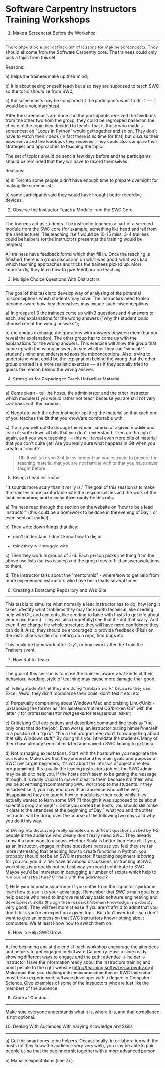 Software Carpentry Instructors Training Workshops
=================================================

1. Make a Screencast Before the Workshop
----------------------------------------

There should be a pre-defined set of lessons for making
screencasts. They should all come from the Software Carpentry
core. The trainees could only pick a topic from this set.

Reasons:

a) helps the trainees make up their mind;

b) it is about seeing oneself teach but also they are supposed to
   teach SWC so the topic *should* be from SWC;

c) the screencasts may be compared (if the participants want to do it
   --- it would be a voluntary step).

After the screencasts are done and the participants received the
feedback from the other two from the group, they could be regrouped
based on the choice of the topic they decided to teach. That is those
who made a screencast on "Loops in Python" would get together and so
on. They don't have to watch their videos (in fact there is no time
for that) but discuss their experience and the feedback they
received. They could also compare their strategies and approaches to
teaching the topic.

The set of topics should be send a few days before and the
participants should be reminded that they will have to record
themselves.

Reasons:

a) in Toronto some people didn't have enough time to prepare overnight
   for making the screencast;

b) some participants said they would have brought better recording
   devices.

2. Observe the Instructor Teach a Module from the SWC Core
----------------------------------------------------------

The trainees act as students.  The instructor teachers a part of a
selected module from the SWC core (for example, something like head
and tail from the shell lecture). The teaching itself would be 10-15
mins. 3-4 trainees could be helpers (or the instructors present at the
training would be helpers).

All trainees have feedback forms which they fill in.  Once the
teaching is finished, there is a group discussion on what was good,
what was bad, which teaching approaches and tricks the trainees picked
up.  More importantly, they learn how to give feedback on teaching.

3. Multiple Choice Questions With Distractors
---------------------------------------------

The goal of this task is to develop way of analysing of the potential
misconceptions which students may have. The instructors need to also
become aware how they themselves may induce such misconceptions.

a) In groups of 3 the trainees come up with 3 questions and 4 answers
   to each, and explanations for the wrong answers ("why the student
   could choose one of the wrong answers");

b) the groups exchange the questions with answers between them (but
   not reveal the explanation). The other group has to come up with
   the explanations for the wrong answers. This exercise will allow
   the group that came up with the wrong answers to see whether they
   can "simulate" student's mind and understand possible
   misconceptions. Also, trying to understand what could be the
   explanation behind the wrong that the other group created is a more
   realistic exercise --- as if they actually tried to guess the
   reason behind the wrong answer.

4. Strategies for Preparing to Teach Unfamiliar Material
--------------------------------------------------------

a) Come clean - tell the hosts, the administator and the other
   instructor which module(s) you would rather not teach because you
   are still not very confident with the material.

b) Negotiate with the other instructor splitting the material so that
   each one of you teaches the bit that you know/are comfortable with.

c) Train yourself up! Go through the whole material of a given module
   and learn it; write down all bits that you don't understand. Then
   go through it again, as if you were teaching --- this will reveal
   even more bits of material that you don't quite get! Are you really
   sure what happens in Git when you create a branch?


> TIP: It will take you 3-4 times longer than you estimate to prepare
> for teaching material that you are not familiar with or that you
> have never taught before.

5. Being a Lead Instructor

"It sounds more scary than it really is." The goal of this session is
to make the trainees more comfortable with the responsibilities and
the work of the lead instructors; and to make them ready for this
role.

a) Trainees read through the section on the website on "how to be a
   lead instructor" (this could be a homework to be done in the
   evening of Day 1 or even sent out earlier).

b) They write down things that they:

   * don't understand / don't know how to do; or

   * think they will struggle with.

c) Then they work in groups of 3-4. Each person picks one thing from
   the above two lists (so two issues) and the group tries to find
   answers/solutions to them.

d) The instructor talks about the "mentorship" - where/how to get help
   from more experienced instructors who have been leads several
   times.

6. Creating a Bootcamp Repository and Web Site
----------------------------------------------

This task is to simulate what normally a lead instructor has to do,
how long it takes, identify what problems they may face (both
technical, like needing help with Git, and contents, like needing to
liaise with hosts to get info about venue and hours). They will also
(hopefully) see that it's not that scary. And even if we change the
whole structure, they will have more confidence they can do it. Also,
they should be encouraged to provide feedback (PRs!) on the
instructions written for setting up a repo, find bugs etc.

This could be homework after Day1, or homework after the Train the
Trainers event.

7. How Not to Teach
-------------------

The goal of this session is to make the trainees aware what kinds of
their behaviour, wording, style of teaching may cause more damage than
good.

a) Telling students that they are doing "rubbish work" because they
   use Excel, Word; they don't modularise their code; don't test it
   etc. etc.

b) Perpetually complaining about Windows/Mac and praising Linux/Unix -
   juxtaposing the former as "for amateurs/not real OS/broken OS" with
   the latter ("for professionals/for *real* geeks/for real,serious
   tasks")

c) Criticizing GUI appications and describing command-line tools as
   "the only ones that do the job". Even worse, an instructor putiing
   himself/herself in a position of a "guru": "I'm a real programmer;
   don't know anything about that silly Windows stuff." By doing this
   you intimidate the students. Many of them have already been
   intimidated and came to SWC hoping to get help.

d) Not managing expectations. Start with the hosts when you negotiate
   the curriculum. Make sure that they understand the main goals and
   purpose of SWC (we target beginners; it's not about the intrisics
   of object oriented programming). It's usually the leading
   instructors job but the SWC admin may be able to help you, if the
   hosts don't seem to be getting the message through. It is really
   crucial to make it clear to them because it's them who will be
   advertising/recommenting SWC workshop to the students. If they
   misadvertise it, you may end up with an audience who will be very
   disappointed they are taught how to modularise their code whilst
   they actually wanted to learn some MPI ("I thought it was supposed
   to be about scientific programming!"). Once you sorted the hosts,
   you should still make it clear to the attendees at the beginning of
   Day 1 what you and the other instructor will be doing over the
   course of the following two days and why you do it this way.

e) Diving into discussing really complex and difficult questions asked
   by 1-2 people in the audience who clearly don't really need
   SWC. They already know it all and want to discuss whether Scala is
   better than Haskell. If you, as an instructor, engage in these
   questions because you feel they are far more interesting than
   teaching how to create functions in Python, you probably should not
   be an SWC instructor. If teaching beginners is *boring* for you and
   you'd rather have advanced discussions, instructing at SWC
   workshops is probably not be best way you could contribute to
   SWC. Maybe you'd be interested in debugging a number of srcipts
   which help to run our infrastructure? Or help with the admintool?

f) Hide your impostor syndrome. If you suffer from the impostor
   syndrome, learn how to use it to your advantage. Remember that
   SWC's main goal is to help people who need to improve relatively
   basic software engineering and development skills (though their
   research/domain knowledge is probably very good). They will feel
   more at ease if you aren't afraid to admit that you don't think
   you're an expert on a given topic. But don't overdo it - you don't
   want to give an impression that SWC instructors know nothing about
   computers. We at least know how to switch them on.

8. How to Help SWC Grow
-----------------------

At the beginning and at the end of each workshop encourage the
attendees and helpers to get engaged in Software Carpentry. Have a
slide ready showing different ways to engage and the path: attendee ->
helper -> instructor. Have the information ready about the instructors
training and point people to the right website
(http://teaching.software-carpentry.org). Make sure that you challenge
the misconception that an SWC instructor must be an experienced
software developer with a degree in Computer Science. Give examples of
some of the instructors who are just like the members of the
audience.

9. Code of Conduct
------------------

Make sure everyone understands what it is, where it is, and that
compliance is not optional.

10. Dealing With Audiences With Varying Knowledge and Skills
------------------------------------------------------------

a) Get the smart ones to be helpers. Occassionally, in collaboration
   with the hosts (of they know the audience very very well), you may
   be able to pair people up so that the beginners sit together with a
   more advanced person.

b) Manage expectations (see 7.d).


